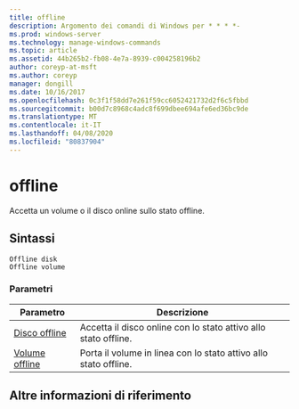 ```yaml
---
title: offline
description: Argomento dei comandi di Windows per * * * *-
ms.prod: windows-server
ms.technology: manage-windows-commands
ms.topic: article
ms.assetid: 44b265b2-fb08-4e7a-8939-c004258196b2
author: coreyp-at-msft
ms.author: coreyp
manager: dongill
ms.date: 10/16/2017
ms.openlocfilehash: 0c3f1f58dd7e261f59cc6052421732d2f6c5fbbd
ms.sourcegitcommit: b00d7c8968c4adc8f699dbee694afe6ed36bc9de
ms.translationtype: MT
ms.contentlocale: it-IT
ms.lasthandoff: 04/08/2020
ms.locfileid: "80837904"
---
```

# <a name="offline"></a>offline



Accetta un volume o il disco online sullo stato offline.

## <a name="syntax"></a>Sintassi

```
Offline disk
Offline volume
```

### <a name="parameters"></a>Parametri

|Parametro|Descrizione|
|---------|-----------|
|[Disco offline](offline-disk.md)|Accetta il disco online con lo stato attivo allo stato offline.|
|[Volume offline](offline-volume.md)|Porta il volume in linea con lo stato attivo allo stato offline.|

## <a name="additional-references"></a>Altre informazioni di riferimento

